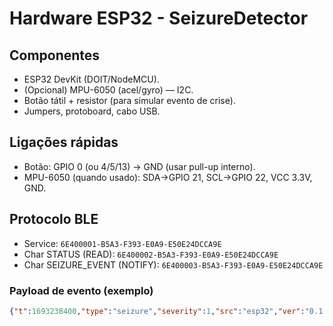 # Hardware ESP32 - SeizureDetector

## Componentes
- ESP32 DevKit (DOIT/NodeMCU).
- (Opcional) MPU-6050 (acel/gyro) — I2C.
- Botão tátil + resistor (para simular evento de crise).
- Jumpers, protoboard, cabo USB.

## Ligações rápidas
- Botão: GPIO 0 (ou 4/5/13) -> GND (usar pull-up interno).
- MPU-6050 (quando usado): SDA->GPIO 21, SCL->GPIO 22, VCC 3.3V, GND.

## Protocolo BLE
- Service: `6E400001-B5A3-F393-E0A9-E50E24DCCA9E`
- Char STATUS (READ): `6E400002-B5A3-F393-E0A9-E50E24DCCA9E`
- Char SEIZURE_EVENT (NOTIFY): `6E400003-B5A3-F393-E0A9-E50E24DCCA9E`

### Payload de evento (exemplo)
```json
{"t":1693238400,"type":"seizure","severity":1,"src":"esp32","ver":"0.1.0"}
